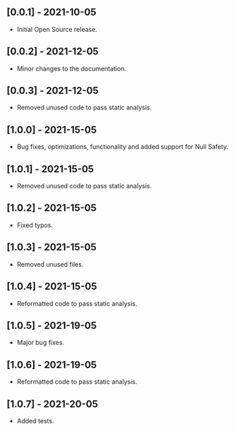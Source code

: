 ## [0.0.1] - 2021-10-05

* Initial Open Source release.

## [0.0.2] - 2021-12-05

* Minor changes to the documentation.

## [0.0.3] - 2021-12-05

* Removed unused code to pass static analysis.

## [1.0.0] - 2021-15-05

* Bug fixes, optimizations, functionality and added support for Null Safety.

## [1.0.1] - 2021-15-05

* Removed unused code to pass static analysis.

## [1.0.2] - 2021-15-05

* Fixed typos.

## [1.0.3] - 2021-15-05

* Removed unused files.

## [1.0.4] - 2021-15-05

* Reformatted code to pass static analysis.

## [1.0.5] - 2021-19-05

* Major bug fixes.

## [1.0.6] - 2021-19-05

* Reformatted code to pass static analysis.

## [1.0.7] - 2021-20-05

* Added tests.

